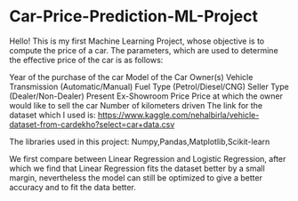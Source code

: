 # Car-Price-Prediction-ML-Project
Hello! This is my first Machine Learning Project, whose objective is to compute the price of a car. The parameters, which are used to determine the effective price of the car is as follows:

Year of the purchase of the car
Model of the Car
Owner(s)
Vehicle Transmission (Automatic/Manual)
Fuel Type (Petrol/Diesel/CNG)
Seller Type (Dealer/Non-Dealer)
Present Ex-Showroom Price
Price at which the owner would like to sell the car
Number of kilometers driven
The link for the dataset which I used is: https://www.kaggle.com/nehalbirla/vehicle-dataset-from-cardekho?select=car+data.csv

The libraries used in this project: Numpy,Pandas,Matplotlib,Scikit-learn

We first compare between Linear Regression and Logistic Regression, after which we find that Linear Regression fits the dataset better by a small margin, nevertheless the model can still be optimized to give a better accuracy and to fit the data better.
